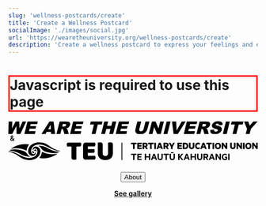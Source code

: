 ```yaml
---
slug: 'wellness-postcards/create'
title: 'Create a Wellness Postcard'
socialImage: './images/social.jpg'
url: 'https://wearetheuniversity.org/wellness-postcards/create'
description: 'Create a wellness postcard to express your feelings and experiences working in universities.'
---
```


<link rel="stylesheet" href="../style.css" />

<h1 id="js-warning" style="border: 3px solid red;">Javascript is required to use this page</h1>
<script>
    document.getElementById('js-warning').style.display = 'none';
</script>

<div class="center tight-two" style="margin-bottom: 1.5rem;">
    <!-- <img src="/media/WATU-logo.svg" alt="We Are The University logo" style="display: inline-block; max-width: 16rem; max-height: 4rem; margin:0.2rem;" /> -->
    <svg xmlns="http://www.w3.org/2000/svg" xml:space="preserve" style="fill-rule:evenodd;clip-rule:evenodd;stroke-linejoin:round;stroke-miterlimit:2" viewBox="0 0 883 46"><path d="M344 2722h30l-3 57 30-57h30l2 57 25-57h30l-48 103h-31l-2-65-34 65h-32l3-103Zm155 0h85l-6 22h-53l-4 16h49l-5 21h-49l-5 21h54l-5 23h-87l26-103Zm193 86h-36l-9 17h-33l65-103h34l13 103h-33l-1-17Zm-1-22-2-37-20 37h22Zm46 39 26-103h53l22 2c5 2 8 5 10 10 2 4 2 10 1 17-2 5-4 10-8 14-6 7-15 12-24 14l7 4 4 6 2 6 8 30h-36l-9-32-3-7c-2-2-5-3-8-3h-3l-10 42h-32Zm47-61h14l9-2 6-3 3-6c1-3 0-6-1-8l-11-2h-14l-6 21Zm90-42h85l-5 22h-53l-4 16h49l-5 21h-50l-5 21h55l-6 23h-86l25-103Zm145 0h97l-7 25h-32l-19 78h-32l19-78h-32l6-25Zm111 0h32l-9 36h35l9-36h32l-26 103h-32l10-42h-34l-11 42h-31l25-103Zm120 0h85l-5 22h-54l-4 16h50l-6 21h-49l-5 21h55l-6 23h-87l26-103Zm219 0h32l-16 61c-1 6-4 12-7 18-6 10-16 18-27 22-7 3-15 4-23 4l-17-1c-5-1-10-2-13-4l-9-9c-2-4-4-8-4-12 0-7 0-13 2-18l15-61h32l-16 63c-1 5-1 10 1 13 3 3 7 5 12 5 6 0 10-2 14-5s7-7 8-13l16-63Zm53 0h30l24 57 14-57h30l-25 103h-30l-25-57-14 57h-30l26-103Zm121 0h32l-26 103h-32l26-103Zm44 0h34l4 74 42-74h32l-64 103h-35l-13-103Zm122 0h86l-6 22h-53l-4 16h49l-5 21h-50l-5 21h55l-6 23h-86l25-103Zm79 103 26-103h53l22 2c4 2 8 5 10 10 2 4 2 10 0 17-1 5-3 10-7 14-6 8-15 12-25 14l8 4 6 12 8 30h-36l-9-32c-1-4-2-6-4-7-2-2-4-3-7-3h-3l-10 42h-32Zm47-61h14l8-2c3 0 5-1 6-3l4-6c1-3 0-6-1-8l-12-2h-14l-5 21Zm67 27 31-2 1 11c3 4 7 6 13 6 4 0 8-1 11-3s5-4 6-7c0-3 0-5-2-7s-7-4-15-6c-13-3-22-8-27-13-4-5-6-12-4-20 2-5 4-10 9-15 4-4 9-8 16-11 7-2 16-4 27-4 13 0 22 3 28 8 6 4 8 12 6 23l-30 2c0-5 0-8-3-10-2-3-5-4-9-4s-7 1-9 3c-3 1-4 3-4 5-1 2 0 4 1 5l9 4c14 3 23 6 28 9s9 7 10 11c2 5 2 10 1 15-2 7-5 13-10 19a67 67 0 0 1-45 17c-17 0-28-4-34-10-5-7-6-16-5-26Zm128-69h32l-25 103h-32l25-103Zm48 0h97l-7 25h-32l-20 78h-31l19-78h-33l7-25Zm101 0h35l12 35 29-35h36l-55 60-11 43h-32l11-43-25-60Z" style="fill:var(--text-primary-inverse)" transform="matrix(.43073 0 0 .43029 -147 -1170)"/></svg>
    <span style="font-weight: bold;margin:0.2rem;"> & </span>
    <svg xmlns="http://www.w3.org/2000/svg" viewBox="0 0 806.71 57.7"><defs><style>.cls-1{fill:var(--text-primary-inverse);}</style></defs><title>logo-full</title><g id="Layer_2" data-name="Layer 2"><g id="Layer_1-2" data-name="Layer 1"><path class="cls-1" d="M397,1.33h17.88V5.9h-6.29V21.66H403.3V5.9H397Z"/><path class="cls-1" d="M431.63,1.33V5.9h-9.3V9.08h8.51v4.47h-8.51v3.51h9.3v4.6H417.1V1.33Z"/><path class="cls-1" d="M439.53,14.94v6.72h-5.26V1.33h9.14c4.37,0,7.38,2.49,7.38,6.92a6.12,6.12,0,0,1-4,6.13l4.77,7.28h-5.89l-4.24-6.72Zm0-4.24h3.32c1.88,0,2.74-1,2.74-2.45s-.86-2.45-2.74-2.45h-3.32Z"/><path class="cls-1" d="M452.2,1.33h17.88V5.9h-6.29V21.66h-5.33V5.9H452.2Z"/><path class="cls-1" d="M477.59,21.66h-5.33V1.33h5.33Z"/><path class="cls-1" d="M492.51,1.33l7.75,20.33h-5.39l-1.46-3.94H486l-1.43,3.94h-5.26l7.75-20.33Zm-4.86,12h4.17l-2.09-5.73Z"/><path class="cls-1" d="M507.27,14.94v6.72H502V1.33h9.13c4.37,0,7.39,2.49,7.39,6.92a6.12,6.12,0,0,1-4,6.13l4.76,7.28h-5.89l-4.24-6.72Zm0-4.24h3.31c1.89,0,2.75-1,2.75-2.45s-.86-2.45-2.75-2.45h-3.31Z"/><path class="cls-1" d="M533.22,1.33h5.59l-7.35,13.11v7.22h-5.33V14.44L518.91,1.33h5.76l4.28,8Z"/><path class="cls-1" d="M561.64,1.33V5.9h-9.3V9.08h8.51v4.47h-8.51v3.51h9.3v4.6H547.11V1.33Z"/><path class="cls-1" d="M564.28,1.33H572c6.39,0,10.27,4,10.27,10.17S578.35,21.66,572,21.66h-7.68Zm7.42,15.73c3.37,0,5.26-2.15,5.26-5.56s-1.89-5.6-5.26-5.6h-2.19V17.06Z"/><path class="cls-1" d="M584.2,13.35v-12h5.3V12.89c0,2.88,1.36,4.37,3.57,4.37s3.55-1.49,3.55-4.37V1.33h5.29V13.38c0,5.57-3.47,8.61-8.84,8.61S584.2,19,584.2,13.35Z"/><path class="cls-1" d="M614.35,1a9.22,9.22,0,0,1,5.17,1.39V7.56a7.57,7.57,0,0,0-4.74-1.66c-3.38,0-5.53,2.09-5.53,5.6s2.15,5.56,5.53,5.56a7.54,7.54,0,0,0,4.74-1.63V20.6A9.22,9.22,0,0,1,614.35,22c-6.19,0-10.43-4.17-10.43-10.49S608.16,1,614.35,1Z"/><path class="cls-1" d="M634.07,1.33l7.75,20.33h-5.4L635,17.72h-7.39l-1.42,3.94H620.9l7.74-20.33Zm-4.86,12h4.17l-2.09-5.73Z"/><path class="cls-1" d="M640.55,1.33h17.88V5.9h-6.29V21.66h-5.33V5.9h-6.26Z"/><path class="cls-1" d="M665.94,21.66h-5.33V1.33h5.33Z"/><path class="cls-1" d="M678.08,22c-5.86,0-9.9-4.44-9.9-10.49s4-10.5,9.9-10.5,10,4.4,10,10.5S684,22,678.08,22Zm0-16.32c-2.74,0-4.53,2.32-4.53,5.83s1.79,5.82,4.53,5.82,4.61-2.32,4.61-5.82S680.83,5.67,678.08,5.67Z"/><path class="cls-1" d="M708.2,21.66h-4.31l-8.5-11.89V21.66h-5.13V1.33h5l7.85,11.19V1.33h5.13Z"/><path class="cls-1" d="M717.62,13.35v-12h5.3V12.89c0,2.88,1.35,4.37,3.57,4.37S730,15.77,730,12.89V1.33h5.29V13.38c0,5.57-3.47,8.61-8.84,8.61S717.62,19,717.62,13.35Z"/><path class="cls-1" d="M756.08,21.66h-4.3L743.27,9.77V21.66h-5.13V1.33h5L751,12.52V1.33h5.13Z"/><path class="cls-1" d="M764.45,21.66h-5.34V1.33h5.34Z"/><path class="cls-1" d="M776.59,22c-5.86,0-9.9-4.44-9.9-10.49s4-10.5,9.9-10.5,10,4.4,10,10.5S782.48,22,776.59,22Zm0-16.32c-2.75,0-4.53,2.32-4.53,5.83s1.78,5.82,4.53,5.82,4.6-2.32,4.6-5.82S779.34,5.67,776.59,5.67Z"/><path class="cls-1" d="M806.71,21.66H802.4L793.89,9.77V21.66h-5.13V1.33h5l7.84,11.19V1.33h5.14Z"/><path class="cls-1" d="M397.24,37h17.35v3.71H408V57.36h-4.28V40.75h-6.52Z"/><path class="cls-1" d="M431.17,37v3.71h-9.64v4.43h8.74v3.61h-8.74v4.83h9.64v3.74H417.36V37Z"/><path class="cls-1" d="M459.13,37V57.36h-4.24V48.82h-9.2v8.54h-4.24V37h4.24v8.07h9.2V37Z"/><path class="cls-1" d="M473.55,37l7.78,20.32H477l-1.82-4.9H467.6l-1.79,4.9h-4.24L469.35,37Zm-4.63,11.85h5l-2.49-6.75Z"/><path class="cls-1" d="M482.72,49.19V37H487V48.76c0,3.47,1.53,5.13,4.21,5.13s4.2-1.66,4.2-5.13V37h4.24V49.19c0,5.59-3.34,8.51-8.44,8.51S482.72,54.78,482.72,49.19Z"/><path class="cls-1" d="M502.11,37h17.34v3.71H512.9V57.36h-4.27V40.75h-6.52Z"/><path class="cls-1" d="M521.93,49.19V37h4.23V48.76c0,3.47,1.53,5.13,4.21,5.13s4.2-1.66,4.2-5.13V37h4.24V49.19c0,5.59-3.34,8.51-8.44,8.51S521.93,54.78,521.93,49.19Zm4.43-17h8v3h-8Z"/><path class="cls-1" d="M553.66,45.78,561.08,37h5.1l-8.45,9.73,8.74,10.59h-5.19l-7.62-9.2v9.2h-4.24V37h4.24Z"/><path class="cls-1" d="M579.31,37l7.78,20.32h-4.31L581,52.46h-7.61l-1.79,4.9h-4.23L575.11,37Zm-4.64,11.85h5l-2.48-6.75Z"/><path class="cls-1" d="M607.21,37V57.36H603V48.82h-9.2v8.54h-4.24V37h4.24v8.07H603V37Z"/><path class="cls-1" d="M610.81,49.19V37H615V48.76c0,3.47,1.53,5.13,4.21,5.13s4.2-1.66,4.2-5.13V37h4.24V49.19c0,5.59-3.34,8.51-8.44,8.51S610.81,54.78,610.81,49.19Z"/><path class="cls-1" d="M635.49,49.78v7.58h-4.2V37h8.37c4.27,0,7.12,2.28,7.12,6.45a5.72,5.72,0,0,1-4.63,6l5.36,7.88h-4.77l-5-7.58Zm0-3.47h3.91c2.12,0,3.21-1.13,3.21-2.82s-1.09-2.84-3.21-2.84h-3.91Z"/><path class="cls-1" d="M660.45,37l7.78,20.32h-4.31l-1.82-4.9h-7.61l-1.79,4.9h-4.24L656.24,37Zm-4.64,11.85h5l-2.49-6.75Z"/><path class="cls-1" d="M687.68,57.36h-3.34l-9.6-13.53V57.36h-4.07V37h4l9,12.84V37h4.07Z"/><path class="cls-1" d="M704.13,52.86V49.78h-3.45V46.31H708v8.51a10.18,10.18,0,0,1-7.35,2.88c-6.16,0-10-4.31-10-10.47S695,36.71,701.05,36.71a9.93,9.93,0,0,1,5.82,1.69v4.23a8.86,8.86,0,0,0-5.82-2.05c-3.64,0-6.19,2.65-6.19,6.65s2.25,6.69,5.86,6.69A5.32,5.32,0,0,0,704.13,52.86Z"/><path class="cls-1" d="M715.57,57.36h-4.24V37h4.24Z"/><path class="cls-1" d="M338.43,7.68a11.16,11.16,0,0,0-.54-3.81,4.94,4.94,0,0,0-1.63-2.27A6.59,6.59,0,0,0,333.58.47a19,19,0,0,0-3.67-.32,29.39,29.39,0,0,0-4.18.32c-1.44.21-2.5.38-3.17.5V35.34a9.36,9.36,0,0,1-2.36,6.8,9.16,9.16,0,0,1-12.47,0,9.3,9.3,0,0,1-2.4-6.8V7.68a10.9,10.9,0,0,0-.55-3.81,4.87,4.87,0,0,0-1.63-2.27A6.55,6.55,0,0,0,300.48.47,19.1,19.1,0,0,0,296.8.15a29.14,29.14,0,0,0-4.17.32c-1.45.21-2.51.38-3.17.5V35.61a23,23,0,0,0,1.67,8.93,18.81,18.81,0,0,0,4.86,6.9,21.89,21.89,0,0,0,7.71,4.4,34.85,34.85,0,0,0,20.49,0,22,22,0,0,0,7.71-4.4,18.67,18.67,0,0,0,4.85-6.9,23,23,0,0,0,1.68-8.93ZM241.84,47.77a7.84,7.84,0,0,0,8.44,8.43h26.48a5.35,5.35,0,0,0,3.95-1.5q1.49-1.48,1.49-4.94a11.84,11.84,0,0,0-.5-3.45,10.68,10.68,0,0,0-1.13-2.62H257.26V34.16H274a5.27,5.27,0,0,0,3.9-1.45q1.45-1.46,1.45-4.9a11.36,11.36,0,0,0-.5-3.4,10.85,10.85,0,0,0-1.13-2.58H257.26V13.39H276.4a5.39,5.39,0,0,0,3.94-1.45c1-1,1.5-2.6,1.5-4.9a11.78,11.78,0,0,0-.5-3.44A10.77,10.77,0,0,0,280.21,1H250.28a8.31,8.31,0,0,0-6.17,2.27,8.32,8.32,0,0,0-2.27,6.16ZM204.3,13.66V48.85a11.08,11.08,0,0,0,.54,3.81,4.89,4.89,0,0,0,1.63,2.27,6.59,6.59,0,0,0,2.68,1.13,18.23,18.23,0,0,0,3.67.32,33.57,33.57,0,0,0,4.22-.27,25.6,25.6,0,0,0,3.13-.54V13.66h10.06a5.66,5.66,0,0,0,4.13-1.54Q236,10.58,236,7a11.78,11.78,0,0,0-.55-3.63A11.59,11.59,0,0,0,234.22.69H194.68a5.65,5.65,0,0,0-4.12,1.55C189.5,3.26,189,5,189,7.32a12.06,12.06,0,0,0,.54,3.62,12.07,12.07,0,0,0,1.18,2.72Z"/><rect class="cls-1" x="366.11" y="0.86" width="2.6" height="56.52"/><path class="cls-1" d="M28,32.32c11.16,4.6,16.2,9.77,28.15,12.67A60.38,60.38,0,0,0,69.7,46.68a.43.43,0,0,0,.18-.83,16.43,16.43,0,0,1-5-3.32,17.81,17.81,0,0,1-3.13-4.16c0-.07-.07-.14-.11-.2a20.47,20.47,0,0,0-10.09-9.26,78.93,78.93,0,0,0-23.07-5.74c-7.89-.72-14.95-.85-20.23.78A12.83,12.83,0,0,0,3.5,26.49s0,.06,0,.06A80.81,80.81,0,0,1,28,32.32"/><path class="cls-1" d="M84.55,26.85a2.63,2.63,0,0,0,1.46.42.86.86,0,0,0,.23,0h.27a4.67,4.67,0,0,1,1.74.46A4.11,4.11,0,0,1,90,30a6.7,6.7,0,0,1,.42,1.3s0,.27.25-.19A7.3,7.3,0,0,0,91,28a5.9,5.9,0,0,0-1.7-4.09,4.17,4.17,0,0,0-2.2-1.09,3,3,0,0,0-2.3.34,2.54,2.54,0,0,0-1.09,2.39,2.18,2.18,0,0,0,.8,1.32"/><path class="cls-1" d="M103.62,31.74a19,19,0,0,0-.42-6.54,15.12,15.12,0,0,0-4.64-8.13,14.69,14.69,0,0,0-6.91-3.24,11.17,11.17,0,0,0-7.51,1.1c-.19.11-4.69,2.69-4.94,6.84a5.84,5.84,0,0,0,1.15,4.13,4.88,4.88,0,0,0,.85.83s.2.13,0-.19a5,5,0,0,1-.34-2.23,5.54,5.54,0,0,1,2-3.68,5.23,5.23,0,0,1,4-1,8.29,8.29,0,0,1,2.35.64,7.9,7.9,0,0,1,3.47,3.21A12.42,12.42,0,0,1,94,31.59a21.7,21.7,0,0,1-2.81,8.12,21.41,21.41,0,0,1-9.54,8.11,29.3,29.3,0,0,1-12.57,2.89c-.57,0-1,0-1.39,0,0,0-1.43,0-3.58-.22a58.62,58.62,0,0,1-7.89-1.37,64.48,64.48,0,0,1-11.48-4.27c-8.49-4-15-7.51-15.89-8A74.06,74.06,0,0,0,3.54,29,4.28,4.28,0,0,0,0,30.1a.13.13,0,0,0,.08.22A36.43,36.43,0,0,1,8.58,32c24.22,7.58,28.65,19.76,47.76,24.2,16.06,3.72,28.52-1.08,33.11-3.82A35.94,35.94,0,0,0,99,43.68a28.4,28.4,0,0,0,3.28-6.33,23.75,23.75,0,0,0,1.32-5.61"/><path class="cls-1" d="M11.08,20.66a66.1,66.1,0,0,1,18.63-1.61A81.92,81.92,0,0,1,58.32,26.3a.69.69,0,0,0,1-.56,32.78,32.78,0,0,1,2.2-8.95,31.58,31.58,0,0,1,5.45-9s.91-1-2.33-1.53A76.19,76.19,0,0,0,37.73,7.67,76.8,76.8,0,0,0,11.1,19.29s-2.72,2.05,0,1.37"/><path class="cls-1" d="M139.89,25.21c-11.16-4.6-16.2-9.77-28.15-12.67a60.4,60.4,0,0,0-13.57-1.69.43.43,0,0,0-.17.83A16.55,16.55,0,0,1,103,15a18.1,18.1,0,0,1,3.13,4.16l.11.2a20.47,20.47,0,0,0,10.09,9.26,78.93,78.93,0,0,0,23.07,5.74c7.89.72,15,.85,20.23-.78A12.93,12.93,0,0,0,164.38,31s0-.06,0-.06a80.81,80.81,0,0,1-24.47-5.77"/><path class="cls-1" d="M83.33,30.68a2.63,2.63,0,0,0-1.46-.42.85.85,0,0,0-.23,0h-.27a4.63,4.63,0,0,1-1.74-.46,4.11,4.11,0,0,1-1.7-2.22,6.7,6.7,0,0,1-.42-1.3s-.05-.27-.25.19a7.3,7.3,0,0,0-.42,3.08,5.9,5.9,0,0,0,1.7,4.09,4.17,4.17,0,0,0,2.2,1.09,3,3,0,0,0,2.3-.34A2.54,2.54,0,0,0,84.13,32a2.18,2.18,0,0,0-.8-1.32"/><path class="cls-1" d="M167.76,27.21a36.89,36.89,0,0,1-8.46-1.64C135.08,18,130.65,5.79,111.53,1.36,95.48-2.36,83,2.44,78.43,5.17a36.16,36.16,0,0,0-9.57,8.69,27.53,27.53,0,0,0-3.28,6.32,23.26,23.26,0,0,0-1.32,5.61,18.71,18.71,0,0,0,.42,6.53,15.07,15.07,0,0,0,4.64,8.14,14.65,14.65,0,0,0,6.9,3.24,11.2,11.2,0,0,0,7.52-1.1c.19-.11,4.69-2.69,4.94-6.84a5.84,5.84,0,0,0-1.15-4.13,4.88,4.88,0,0,0-.85-.83s-.21-.13-.05.19A5,5,0,0,1,87,33.22a5.55,5.55,0,0,1-2,3.68,5.3,5.3,0,0,1-4,1,8.3,8.3,0,0,1-2.34-.64A7.84,7.84,0,0,1,75.2,34a12.42,12.42,0,0,1-1.31-8.08,21.7,21.7,0,0,1,2.81-8.12,21.36,21.36,0,0,1,9.54-8.11A29.46,29.46,0,0,1,98.8,6.81h1.4s1.43,0,3.58.22a58.33,58.33,0,0,1,7.88,1.37,63.86,63.86,0,0,1,11.48,4.27c8.5,4,15,7.51,15.9,8a74.1,74.1,0,0,0,25.29,7.85,4.3,4.3,0,0,0,3.51-1.1.13.13,0,0,0-.08-.22"/><path class="cls-1" d="M156.8,36.87a66.1,66.1,0,0,1-18.63,1.61,82,82,0,0,1-28.62-7.25.68.68,0,0,0-1,.56,32.78,32.78,0,0,1-2.2,9,31.58,31.58,0,0,1-5.45,9s-.91,1,2.33,1.53a76.19,76.19,0,0,0,26.87-1.45,76.55,76.55,0,0,0,26.63-11.63s2.72-2,0-1.36"/></g></g></svg>
    <!-- <img src="/media/teu-logo-wide-white.svg" alt="Tertiary Education Union logo" style="display: inline-block; max-width: 16rem; max-height: 4rem; margin:0.2rem;" /> -->
</div>

<button style="display:block;margin:0 auto" class="open-about" onclick="document.getElementById('about').showModal()">About</button>
<script>
function dialogOnClick(event) {
  if (event.target === document.querySelector('dialog')) {
    document.querySelector('dialog').close();
  }
}
</script>
<dialog id="about" onclick="dialogOnClick(event)">
    <button class="close" onclick="document.getElementById('about').close()">✕</button>
    <h1>What is a Wellness Postcard?</h1>
    <p>Wellness postcards are an opportunity to collectively express our feelings and experiences working in
        universities.
    </p>
    <h1>Why now? Why this?</h1>
    <p>On the 25th of November, the University of Auckland Recreation and Wellness Centre is being opened. This is a
        great opportunity to highlight the importance of wellness in universities, particularly in the context of
        the current negotiations. While a gym is nice, making the claim that it is a solution to the wellness issues
        faced by staff and students is disingenuous. The real issues are the social isolation of students, balancing
        work and study, lack of connection across social boundries (undergrad-postgrad-academic-professional staff),
        the increasing workloads, the lack of job security, and the erosion of academic freedom. These are the
        issues that need to be addressed if we are to truly create a culture of wellness in our universities.</p>
    <h1>What is WATU?</h1>
    <p>We Are The University is a revitalisation of a student activist group from the early 2010s. We are a new group of students and staff who have borrowed the name to affirm the identity of universities in Aotearoa as belonging to the students and staff who work and study there–countering the narratives of Vice Chancellors and centralised administrations. We are committed to the idea that universities should be places of learning, research, and critical thinking, and that they should be free from the influence of corporate interests. Universities belong to the people and should be run for the benefit of the people. Want to get involved? Email us at <a href="mailto:email@wearetheuniversity.org">email@wearetheuniversity.org</a> or try us on instagram <a href="https://www.instagram.com/wearetheuniversity/">@wearetheuniversity</a> and blue sky <a href="https://bsky.app/profile/wearetheuniversity.bsky.social">@wearetheuniversity.bsky.social</a>.</p>
    <h1>Who is the TEU – Te Hautū Kahurangi?</h1>
    <p>The Tertiary Education Union – Te Hautū Kahurangi (TEU) is the union for many staff working in tertiary education in Aotearoa New Zealand. The TEU negotiates collective agreements, securing better salaries and working conditions, as well as providing support and advice to its members. The TEU is currently negotiating collective agreements at a few universities, including the University of Auckland.</p>
</dialog>
<a href=".." style="text-align:center; display: block; font-weight: bold;">See gallery</a>

<div class="flex">
    <div id="visual"></div>
    <div id="inputs"></div>
</div>

<script type="module">
    import {run } from '../script.mjs';
    run();
</script>